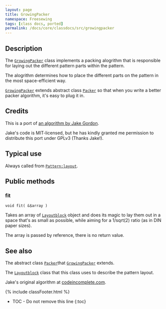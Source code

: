 ```yaml
---
layout: page
title: GrowingPacker
namespace: Freesewing
tags: [class docs, ported]
permalink: /docs/core/classdocs/src/growingpacker
---
```

## Description 

The [`GrowingPacker`](growingpacker) class implements a packing
alogrithm that is responsible for laying out the different 
pattern parts within the pattern.

The alogrithm determines how to place the different parts on
the pattern in the most space-efficient way.

[`GrowingPacker`](growingpacker) extends abstract class [`Packer`](packer)
so that when you write a better packer algorithm, it's easy to plug it in.

## Credits

This is a port of [an algorithm by Jake Gordon](http://codeincomplete.com/posts/bin-packing/).

Jake's code is MIT-licensed, but he has kindly granted me
permission to distribute this port under GPLv3 (Thanks Jake!).


## Typical use

Always called from [`Pattern:layout`](/docs/core/classdocs/src/patterns/core/pattern#layout).


## Public methods

### fit

```php?start_inline=1
void fit( &$array )
```
Takes an array of [`Layoutblock`](layoutblock) object and does its
magic to lay them out in a space that's as small as possible, while
aiming for a  1/sqrt(2) ratio (as in DIN paper sizes).

The array is passed by reference, there is no return value.


## See also

The abstract class [`Packer`](packer)that [`GrowingPacker`](growingpacker)
extends.

The [`Layoutblock`](layoutblock) class that this class uses to describe 
the pattern layout.

Jake's original algorithm at [codeincomplete.com](http://codeincomplete.com/posts/bin-packing/).

{% include classFooter.html %}
* TOC - Do not remove this line
{:toc}


